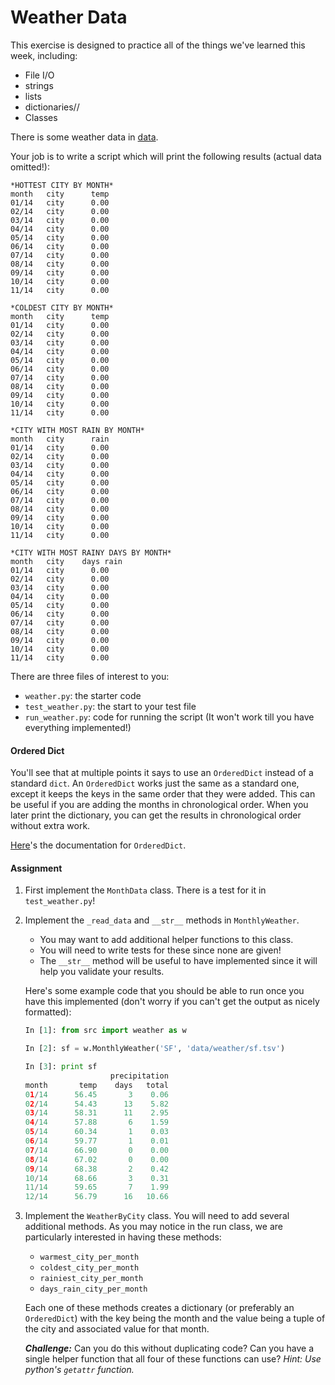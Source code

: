 # Weather Data

This exercise is designed to practice all of the things we've learned this week, including:

* File I/O
* strings
* lists
* dictionaries//
* Classes

There is some weather data in [data](data).

Your job is to write a script which will print the following results (actual data omitted!):

```
*HOTTEST CITY BY MONTH*
month   city      temp
01/14   city      0.00
02/14   city      0.00
03/14   city      0.00
04/14   city      0.00
05/14   city      0.00
06/14   city      0.00
07/14   city      0.00
08/14   city      0.00
09/14   city      0.00
10/14   city      0.00
11/14   city      0.00

*COLDEST CITY BY MONTH*
month   city      temp
01/14   city      0.00
02/14   city      0.00
03/14   city      0.00
04/14   city      0.00
05/14   city      0.00
06/14   city      0.00
07/14   city      0.00
08/14   city      0.00
09/14   city      0.00
10/14   city      0.00
11/14   city      0.00

*CITY WITH MOST RAIN BY MONTH*
month   city      rain
01/14   city      0.00
02/14   city      0.00
03/14   city      0.00
04/14   city      0.00
05/14   city      0.00
06/14   city      0.00
07/14   city      0.00
08/14   city      0.00
09/14   city      0.00
10/14   city      0.00
11/14   city      0.00

*CITY WITH MOST RAINY DAYS BY MONTH*
month   city    days rain
01/14   city      0.00
02/14   city      0.00
03/14   city      0.00
04/14   city      0.00
05/14   city      0.00
06/14   city      0.00
07/14   city      0.00
08/14   city      0.00
09/14   city      0.00
10/14   city      0.00
11/14   city      0.00
```

There are three files of interest to you:

* `weather.py`: the starter code
* `test_weather.py`: the start to your test file
* `run_weather.py`: code for running the script (It won't work till you have everything implemented!)

#### Ordered Dict

You'll see that at multiple points it says to use an `OrderedDict` instead of a standard `dict`. An `OrderedDict` works just the same as a standard one, except it keeps the keys in the same order that they were added. This can be useful if you are adding the months in chronological order. When you later print the dictionary, you can get the results in chronological order without extra work.

[Here](https://docs.python.org/2/library/collections.html#collections.OrderedDict)'s the documentation for `OrderedDict`.

#### Assignment

1. First implement the `MonthData` class. There is a test for it in `test_weather.py`!

2. Implement the `_read_data` and `__str__` methods in `MonthlyWeather`.

    * You may want to add additional helper functions to this class.
    * You will need to write tests for these since none are given!
    * The `__str__` method will be useful to have implemented since it will help you validate your results.

    Here's some example code that you should be able to run once you have this implemented (don't worry if you can't get the output as nicely formatted):

    ```python
    In [1]: from src import weather as w

    In [2]: sf = w.MonthlyWeather('SF', 'data/weather/sf.tsv')

    In [3]: print sf
                       precipitation
    month       temp    days   total
    01/14      56.45       3    0.06
    02/14      54.43      13    5.82
    03/14      58.31      11    2.95
    04/14      57.88       6    1.59
    05/14      60.34       1    0.03
    06/14      59.77       1    0.01
    07/14      66.90       0    0.00
    08/14      67.02       0    0.00
    09/14      68.38       2    0.42
    10/14      68.66       3    0.31
    11/14      59.65       7    1.99
    12/14      56.79      16   10.66
    ```

3. Implement the `WeatherByCity` class. You will need to add several additional methods. As you may notice in the run class, we are particularly interested in having these methods:

    * `warmest_city_per_month`
    * `coldest_city_per_month`
    * `rainiest_city_per_month`
    * `days_rain_city_per_month`

    Each one of these methods creates a dictionary (or preferably an `OrderedDict`) with the key being the month and the value being a tuple of the city and associated value for that month.

    ***Challenge:*** Can you do this without duplicating code? Can you have a single helper function that all four of these functions can use? *Hint: Use python's `getattr` function.*
